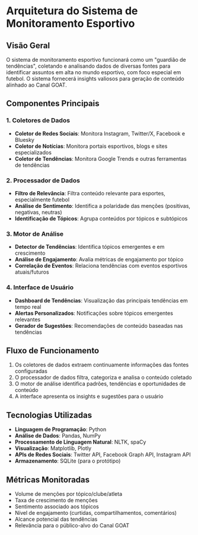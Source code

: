 # Arquitetura do Sistema de Monitoramento Esportivo

## Visão Geral

O sistema de monitoramento esportivo funcionará como um "guardião de tendências", coletando e analisando dados de diversas fontes para identificar assuntos em alta no mundo esportivo, com foco especial em futebol. O sistema fornecerá insights valiosos para geração de conteúdo alinhado ao Canal GOAT.

## Componentes Principais

### 1. Coletores de Dados
- **Coletor de Redes Sociais**: Monitora Instagram, Twitter/X, Facebook e Bluesky
- **Coletor de Notícias**: Monitora portais esportivos, blogs e sites especializados
- **Coletor de Tendências**: Monitora Google Trends e outras ferramentas de tendências

### 2. Processador de Dados
- **Filtro de Relevância**: Filtra conteúdo relevante para esportes, especialmente futebol
- **Análise de Sentimento**: Identifica a polaridade das menções (positivas, negativas, neutras)
- **Identificação de Tópicos**: Agrupa conteúdos por tópicos e subtópicos

### 3. Motor de Análise
- **Detector de Tendências**: Identifica tópicos emergentes e em crescimento
- **Análise de Engajamento**: Avalia métricas de engajamento por tópico
- **Correlação de Eventos**: Relaciona tendências com eventos esportivos atuais/futuros

### 4. Interface de Usuário
- **Dashboard de Tendências**: Visualização das principais tendências em tempo real
- **Alertas Personalizados**: Notificações sobre tópicos emergentes relevantes
- **Gerador de Sugestões**: Recomendações de conteúdo baseadas nas tendências

## Fluxo de Funcionamento

1. Os coletores de dados extraem continuamente informações das fontes configuradas
2. O processador de dados filtra, categoriza e analisa o conteúdo coletado
3. O motor de análise identifica padrões, tendências e oportunidades de conteúdo
4. A interface apresenta os insights e sugestões para o usuário

## Tecnologias Utilizadas

- **Linguagem de Programação**: Python
- **Análise de Dados**: Pandas, NumPy
- **Processamento de Linguagem Natural**: NLTK, spaCy
- **Visualização**: Matplotlib, Plotly
- **APIs de Redes Sociais**: Twitter API, Facebook Graph API, Instagram API
- **Armazenamento**: SQLite (para o protótipo)

## Métricas Monitoradas

- Volume de menções por tópico/clube/atleta
- Taxa de crescimento de menções
- Sentimento associado aos tópicos
- Nível de engajamento (curtidas, compartilhamentos, comentários)
- Alcance potencial das tendências
- Relevância para o público-alvo do Canal GOAT
